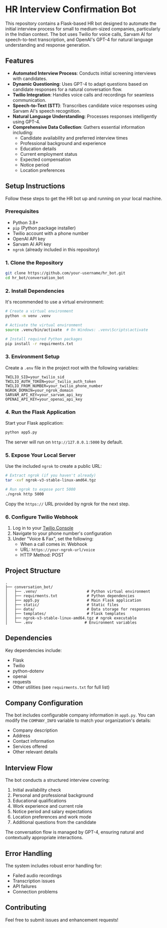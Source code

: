 # HR Interview Confirmation Bot

This repository contains a Flask-based HR bot designed to automate the initial interview process for small to medium-sized companies, particularly in the Indian context. The bot uses Twilio for voice calls, Sarvam AI for speech-to-text transcription, and OpenAI's GPT-4 for natural language understanding and response generation.

## Features

*   **Automated Interview Process**: Conducts initial screening interviews with candidates.
*   **Dynamic Questioning**: Uses GPT-4 to adapt questions based on candidate responses for a natural conversation flow.
*   **Twilio Integration**: Handles voice calls and recordings for seamless communication.
*   **Speech-to-Text (STT)**: Transcribes candidate voice responses using Sarvam AI's speech recognition.
*   **Natural Language Understanding**: Processes responses intelligently using GPT-4.
*   **Comprehensive Data Collection**: Gathers essential information including:
    - Candidate availability and preferred interview times
    - Professional background and experience
    - Education details
    - Current employment status
    - Expected compensation
    - Notice period
    - Location preferences

## Setup Instructions

Follow these steps to get the HR bot up and running on your local machine.

### Prerequisites

*   Python 3.8+
*   `pip` (Python package installer)
*   Twilio account with a phone number
*   OpenAI API key
*   Sarvam AI API key
*   `ngrok` (already included in this repository)

### 1. Clone the Repository

```bash
git clone https://github.com/your-username/hr_bot.git
cd hr_bot/conversation_bot
```

### 2. Install Dependencies

It's recommended to use a virtual environment:

```bash
# Create a virtual environment
python -m venv .venv

# Activate the virtual environment
source .venv/bin/activate  # On Windows: .venv\Scripts\activate

# Install required Python packages
pip install -r requirments.txt
```

### 3. Environment Setup

Create a `.env` file in the project root with the following variables:

```env
TWILIO_SID=your_twilio_sid
TWILIO_AUTH_TOKEN=your_twilio_auth_token
TWILIO_FROM_NUMBER=your_twilio_phone_number
NGROK_DOMAIN=your_ngrok_domain
SARVAM_API_KEY=your_sarvam_api_key
OPENAI_API_KEY=your_openai_api_key
```

### 4. Run the Flask Application

Start your Flask application:

```bash
python app5.py
```

The server will run on `http://127.0.0.1:5000` by default.

### 5. Expose Your Local Server

Use the included `ngrok` to create a public URL:

```bash
# Extract ngrok (if you haven't already)
tar -xvf ngrok-v3-stable-linux-amd64.tgz

# Run ngrok to expose port 5000
./ngrok http 5000
```

Copy the `https://` URL provided by ngrok for the next step.

### 6. Configure Twilio Webhook

1. Log in to your [Twilio Console](https://www.twilio.com/console)
2. Navigate to your phone number's configuration
3. Under "Voice & Fax", set the following:
   - When a call comes in: Webhook
   - URL: `https://your-ngrok-url/voice`
   - HTTP Method: POST

## Project Structure

```
.
├── conversation_bot/
│   ├── .venv/                      # Python virtual environment
│   ├── requirments.txt             # Python dependencies
│   ├── app5.py                     # Main Flask application
│   ├── static/                     # Static files
│   ├── data/                       # Data storage for responses
│   ├── templates/                  # Flask templates
│   ├── ngrok-v3-stable-linux-amd64.tgz # ngrok executable
│   └── .env                       # Environment variables
```

## Dependencies

Key dependencies include:
- Flask
- Twilio
- python-dotenv
- openai
- requests
- Other utilities (see `requirments.txt` for full list)

## Company Configuration

The bot includes configurable company information in `app5.py`. You can modify the `COMPANY_INFO` variable to match your organization's details:

- Company description
- Address
- Contact information
- Services offered
- Other relevant details

## Interview Flow

The bot conducts a structured interview covering:
1. Initial availability check
2. Personal and professional background
3. Educational qualifications
4. Work experience and current role
5. Notice period and salary expectations
6. Location preferences and work mode
7. Additional questions from the candidate

The conversation flow is managed by GPT-4, ensuring natural and contextually appropriate interactions.

## Error Handling

The system includes robust error handling for:
- Failed audio recordings
- Transcription issues
- API failures
- Connection problems

## Contributing

Feel free to submit issues and enhancement requests!
